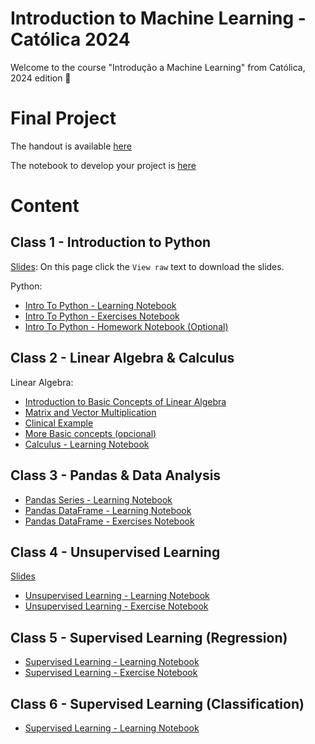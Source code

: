 # Introduction to Machine Learning - Católica 2024

Welcome to the course "Introdução a Machine Learning" from Católica, 2024 edition 🎉

# Final Project

The handout is available [here](https://github.com/Hospital-Da-Luz-Learning-Health/MLCatolica24/tree/main/Final%20Project)

The notebook to develop your project is [here](https://colab.research.google.com/github/Hospital-Da-Luz-Learning-Health/MLCatolica24/blob/main/Final%20Project/final_project.ipynb)

# Content

## Class 1 - Introduction to Python

[Slides](https://github.com/Hospital-Da-Luz-Learning-Health/MLCatolica24/blob/main/Aula%201%20-%20Introduction%20to%20Basic%20Concepts/slides/20240618%20IMLH%20First%20class.pptx): On this page click the `View raw` text to download the slides.

Python:
- [Intro To Python - Learning Notebook](https://colab.research.google.com/github/Hospital-Da-Luz-Learning-Health/MLCatolica24/blob/main/Aula%201%20-%20Introduction%20to%20Basic%20Concepts/Intro%20to%20Python%20-%20Learning%20Notebook.ipynb)
- [Intro To Python - Exercises Notebook](https://colab.research.google.com/github/Hospital-Da-Luz-Learning-Health/MLCatolica24/blob/main/Aula%201%20-%20Introduction%20to%20Basic%20Concepts/Intro%20to%20Python%20-%20Exercise%20Notebook.ipynb)
- [Intro To Python - Homework Notebook (Optional)](https://colab.research.google.com/github/Hospital-Da-Luz-Learning-Health/MLCatolica24/blob/main/Aula%201%20-%20Introduction%20to%20Basic%20Concepts/Intro%20to%20Python%20-%20Homework%20(Optional).ipynb)

## Class 2 - Linear Algebra & Calculus
Linear Algebra:
- [Introduction to Basic Concepts of Linear Algebra](https://colab.research.google.com/github/MonitSharma/Numerical-Linear-Algebra/blob/main/Basic%20Numerical%20Linear%20Algebra/1-Scalars%2C_Vectors%2C_Matrices_and_Tensors.ipynb)
- [Matrix and Vector Multiplication](https://colab.research.google.com/github/MonitSharma/Numerical-Linear-Algebra/blob/main/Basic%20Numerical%20Linear%20Algebra/2-Multiplying_Matrices_and_Vectors.ipynb)
- [Clinical Example](https://colab.research.google.com/github/Hospital-Da-Luz-Learning-Health/MLCatolica24/blob/main/Aula%202%20-%20Linear%20Algebra%20%26%20Calculus/LinearAlgebra.ipynb)
- [More Basic concepts (opcional)](https://github.com/MonitSharma/Numerical-Linear-Algebra)
- [Calculus - Learning Notebook](https://colab.research.google.com/github/Hospital-Da-Luz-Learning-Health/MLCatolica24/blob/main/Aula%202%20-%20Linear%20Algebra%20%26%20Calculus/Calculus%20-%20Learning%20Notebook.ipynb)

## Class 3 - Pandas & Data Analysis

- [Pandas Series - Learning Notebook](https://colab.research.google.com/github/Hospital-Da-Luz-Learning-Health/MLCatolica24/blob/main/Aula%203%20-%20Data%20Analysis%20%26%20Statistics/Pandas%20Series%20101/Learning%20Notebook.ipynb)
- [Pandas DataFrame - Learning Notebook](https://colab.research.google.com/github/Hospital-Da-Luz-Learning-Health/MLCatolica24/blob/main/Aula%203%20-%20Data%20Analysis%20%26%20Statistics/Pandas%20DataFrames%20101/Learning%20Notebook.ipynb)
- [Pandas DataFrame - Exercises Notebook](https://colab.research.google.com/github//Hospital-Da-Luz-Learning-Health/MLCatolica24/blob/main/Aula%203%20-%20Data%20Analysis%20%26%20Statistics/Pandas%20DataFrames%20101/Exercise%20notebook.ipynb)

## Class 4 - Unsupervised Learning
[Slides](https://github.com/Hospital-Da-Luz-Learning-Health/MLCatolica24/blob/main/Aula%204%20-%20Unsupervised%20Learning/Intro%5EMUnsupervised%5EMDataReduction_rev.pdf)

- [Unsupervised Learning - Learning Notebook](https://colab.research.google.com/github/Hospital-Da-Luz-Learning-Health/MLCatolica24/blob/main/Aula%204%20-%20Unsupervised%20Learning/Learning%20Notebook.ipynb)
- [Unsupervised Learning - Exercise Notebook](https://colab.research.google.com/github/Hospital-Da-Luz-Learning-Health/MLCatolica24/blob/main/Aula%204%20-%20Unsupervised%20Learning/Exercise%20Notebook.ipynb)

## Class 5 - Supervised Learning (Regression)
- [Supervised Learning - Learning Notebook](https://colab.research.google.com/github/Hospital-Da-Luz-Learning-Health/MLCatolica24/blob/main/Aula%205%20-%20Supervised%20Learning%20I/Learning%20Notebook.ipynb)
- [Supervised Learning - Exercise Notebook](https://colab.research.google.com/github/Hospital-Da-Luz-Learning-Health/MLCatolica24/blob/main/Aula%205%20-%20Supervised%20Learning%20I/Exercise%20Notebook.ipynb)

## Class 6 - Supervised Learning (Classification)
- [Supervised Learning - Learning Notebook](https://colab.research.google.com/github/Hospital-Da-Luz-Learning-Health/MLCatolica24/blob/main/Aula%206%20-%20Supervised%20Learning%20II/Learning%20Notebook.ipynb)
